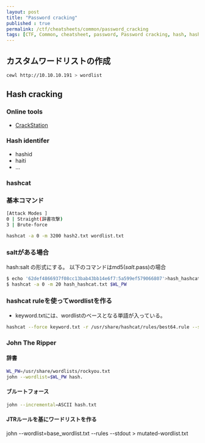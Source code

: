 ```yaml
---
layout: post
title: "Password cracking"
published : true
permalink: /ctf/cheatsheets/common/password_cracking
tags: [CTF, Common, cheatsheet, password, Password cracking, hash, hash cracking, cewl, hashcat, john]
---
```


## カスタムワードリストの作成
```sh
cewl http://10.10.10.191 > wordlist
```
## Hash cracking
### Online tools
- [CrackStation](https://crackstation.net/)

### Hash identifer
- hashid
- haiti
- ...

### hashcat
### 基本コマンド
```sh
[Attack Modes ]
0 | Straight(辞書攻撃)
3 | Brute-force
```
```sh
hashcat -a 0 -m 3200 hash2.txt wordlist.txt
```
### saltがある場合
hash:salt の形式にする。
以下のコマンドはmd5($salt.$pass)の場合
```sh
$ echo '62def4866937f08cc13bab43bb14e6f7:5a599ef579066807'>hash_hashcat.txt
$ hashcat -a 0 -m 20 hash_hashcat.txt $WL_PW
```
### hashcat ruleを使ってwordlistを作る
- keyword.txtには、wordlistのベースとなる単語が入っている。
```sh
hashcat --force keyword.txt -r /usr/share/hashcat/rules/best64.rule --stdout > wordlist.txt
```

### John The Ripper
#### 辞書
```sh
WL_PW=/usr/share/wordlists/rockyou.txt
john --wordlist=$WL_PW hash.
```
#### ブルートフォース
```sh
john --incremental=ASCII hash.txt
```
#### JTRルールを基にワードリストを作る
john --wordlist=base_wordlist.txt --rules --stdout > mutated-wordlist.txt